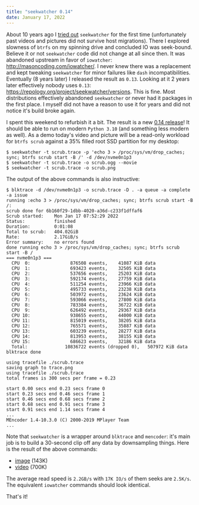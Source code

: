 ```yaml
---
title: "seekwatcher 0.14"
date: January 17, 2022
---
```


About 10 years ago I [tried out](/posts/169-seekwatcher.html)
`seekwatcher` for the first time (unfortunately past videos and
pictures did not survive host migrations). There I explored slowness of
`btrfs` on my spinning drive and concluded IO was seek-bound.
Believe it or not `seekwatcher` code did not change at all since then.
It was abandoned upstream in favor of `iowatcher`:
<http://masoncoding.com/iowatcher/>. I never knew there was a
replacement and kept tweaking `seekwatcher` for minor failures like
`dash` incompatibilities. Eventually (8 years later) I released the
result as `0.13`. Looking at it 2 years later effectively nobody uses
`0.13`: <https://repology.org/project/seekwatcher/versions>. This is
fine. Most distributions effectively abandoned `seekwatcher` or never
had it packages in the first place. I myself did not have a reason to
use it for years and did not notice it's build broke again.

I spent this weekend to refurbish it a bit. The result is a new [0.14
release](https://github.com/trofi/seekwatcher/releases/tag/v0.14)! It
should be able to run on modern `Python 3.10` (and something less modern
as well).
As a demo today's video and picture will be a read-only workload for
`btrfs scrub` against a 35% filled root SSD partition for my desktop:

``` 
$ seekwatcher -t scrub.trace -p 'echo 3 > /proc/sys/vm/drop_caches; sync; btrfs scrub start -B /' -d /dev/nvme0n1p3
$ seekwatcher -t scrub.trace -o scrub.ogg --movie
$ seekwatcher -t scrub.trace -o scrub.png
```

The output of the above commands is also instructive:

``` 
$ blktrace -d /dev/nvme0n1p3 -o scrub.trace -D . -a queue -a complete -a issue
running :echo 3 > /proc/sys/vm/drop_caches; sync; btrfs scrub start -B /:
scrub done for 6b160f29-1dbb-4020-a36d-c233f1dffaf6
Scrub started:    Mon Jan 17 07:52:29 2022
Status:           finished
Duration:         0:01:08
Total to scrub:   404.02GiB
Rate:             2.17GiB/s
Error summary:    no errors found
done running echo 3 > /proc/sys/vm/drop_caches; sync; btrfs scrub start -B /
=== nvme0n1p3 ===
  CPU  0:               876508 events,    41087 KiB data
  CPU  1:               693423 events,    32505 KiB data
  CPU  2:               537656 events,    25203 KiB data
  CPU  3:               592174 events,    27759 KiB data
  CPU  4:               511254 events,    23966 KiB data
  CPU  5:               495733 events,    23238 KiB data
  CPU  6:               503972 events,    23624 KiB data
  CPU  7:               593066 events,    27800 KiB data
  CPU  8:               783384 events,    36722 KiB data
  CPU  9:               626492 events,    29367 KiB data
  CPU 10:               938655 events,    44000 KiB data
  CPU 11:               815019 events,    38205 KiB data
  CPU 12:               765571 events,    35887 KiB data
  CPU 13:               603239 events,    28277 KiB data
  CPU 14:               813953 events,    38155 KiB data
  CPU 15:               686623 events,    32186 KiB data
  Total:              10836722 events (dropped 0),   507972 KiB data
blktrace done

using tracefile ./scrub.trace
saving graph to trace.png
using tracefile ./scrub.trace
total frames is 300 secs per frame = 0.23

start 0.00 secs end 0.23 secs frame 0
start 0.23 secs end 0.46 secs frame 1
start 0.46 secs end 0.68 secs frame 2
start 0.68 secs end 0.91 secs frame 3
start 0.91 secs end 1.14 secs frame 4
...
MEncoder 1.4-10.3.0 (C) 2000-2019 MPlayer Team
...
```

Note that `seekwatcher` is a wrapper around `blktrace` and
`mencoder`: it's main job is to build a 30-second clip off any data
by downsampling things. Here is the result of the above commands:

- [image](/posts.data/234-seekwatcher/scrub.png) (143K)
- [video](/posts.data/234-seekwatcher/scrub.ogv) (700K)

The average read speed is `2.2GB/s` with `17K IO/s` of them seeks are
`2.5K/s`. The equivalent `iowatcher` commands should look identical.

That's it!
